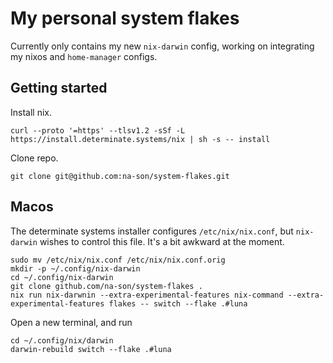 # My personal system flakes

Currently only contains my new `nix-darwin` config, working on integrating
my nixos and `home-manager` configs.


## Getting started
Install nix.

```shell
curl --proto '=https' --tlsv1.2 -sSf -L https://install.determinate.systems/nix | sh -s -- install
```

Clone repo.

```shell
git clone git@github.com:na-son/system-flakes.git
```

## Macos

The determinate systems installer configures `/etc/nix/nix.conf`, but `nix-darwin` wishes to control this file.
It's a bit awkward at the moment.

```shell
sudo mv /etc/nix/nix.conf /etc/nix/nix.conf.orig
mkdir -p ~/.config/nix-darwin
cd ~/.config/nix-darwin
git clone github.com/na-son/system-flakes .
nix run nix-darwnin --extra-experimental-features nix-command --extra-experimental-features flakes -- switch --flake .#luna
```
Open a new terminal, and run

```shell
cd ~/.config/nix/darwin
darwin-rebuild switch --flake .#luna
```


